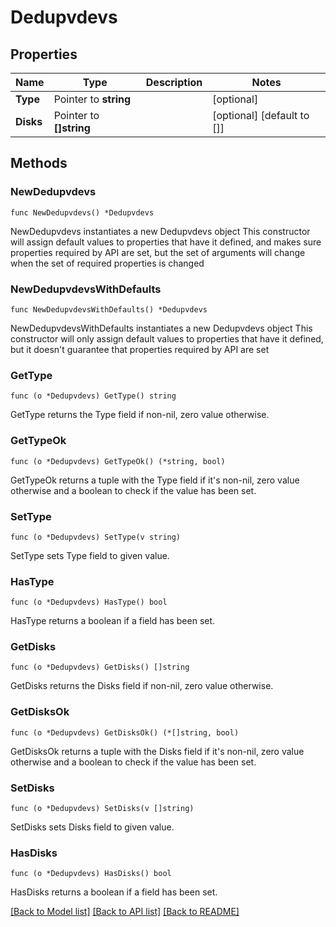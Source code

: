 # Dedupvdevs

## Properties

Name | Type | Description | Notes
------------ | ------------- | ------------- | -------------
**Type** | Pointer to **string** |  | [optional] 
**Disks** | Pointer to **[]string** |  | [optional] [default to []]

## Methods

### NewDedupvdevs

`func NewDedupvdevs() *Dedupvdevs`

NewDedupvdevs instantiates a new Dedupvdevs object
This constructor will assign default values to properties that have it defined,
and makes sure properties required by API are set, but the set of arguments
will change when the set of required properties is changed

### NewDedupvdevsWithDefaults

`func NewDedupvdevsWithDefaults() *Dedupvdevs`

NewDedupvdevsWithDefaults instantiates a new Dedupvdevs object
This constructor will only assign default values to properties that have it defined,
but it doesn't guarantee that properties required by API are set

### GetType

`func (o *Dedupvdevs) GetType() string`

GetType returns the Type field if non-nil, zero value otherwise.

### GetTypeOk

`func (o *Dedupvdevs) GetTypeOk() (*string, bool)`

GetTypeOk returns a tuple with the Type field if it's non-nil, zero value otherwise
and a boolean to check if the value has been set.

### SetType

`func (o *Dedupvdevs) SetType(v string)`

SetType sets Type field to given value.

### HasType

`func (o *Dedupvdevs) HasType() bool`

HasType returns a boolean if a field has been set.

### GetDisks

`func (o *Dedupvdevs) GetDisks() []string`

GetDisks returns the Disks field if non-nil, zero value otherwise.

### GetDisksOk

`func (o *Dedupvdevs) GetDisksOk() (*[]string, bool)`

GetDisksOk returns a tuple with the Disks field if it's non-nil, zero value otherwise
and a boolean to check if the value has been set.

### SetDisks

`func (o *Dedupvdevs) SetDisks(v []string)`

SetDisks sets Disks field to given value.

### HasDisks

`func (o *Dedupvdevs) HasDisks() bool`

HasDisks returns a boolean if a field has been set.


[[Back to Model list]](../README.md#documentation-for-models) [[Back to API list]](../README.md#documentation-for-api-endpoints) [[Back to README]](../README.md)


